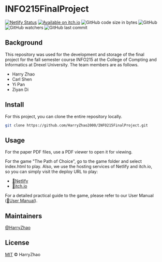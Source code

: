 # INFO215FinalProject

[![Netlify Status](https://api.netlify.com/api/v1/badges/aac6695e-a006-4958-a286-fe2be18d332c/deploy-status)](https://app.netlify.com/sites/the-path-of-choice/deploys) [![Available on itch.io](https://img.shields.io/badge/itch.io-available-blue)](https://harryzhao2000.itch.io/the-path-of-choice) ![GitHub code size in bytes](https://img.shields.io/github/languages/code-size/HarryZhao2000/INFO215FinalProject) ![GitHub](https://img.shields.io/github/license/HarryZhao2000/INFO215FinalProject) ![GitHub watchers](https://img.shields.io/github/watchers/HarryZhao2000/INFO215FinalProject?style=social) ![GitHub last commit](https://img.shields.io/github/last-commit/HarryZhao2000/INFO215FinalProject)

## Background

This repository was used for the development and storage of the final project for the fall semester course INFO215 at the College of Compting and Informatics at Drexel University.
The team members are as follows.
- Harry Zhao
- Carl Shen
- Yi Pan
- Ziyan Di

## Install

For this project, you can clone the entire repository locally.

```bash
git clone https://github.com/HarryZhao2000/INFO215FinalProject.git
```

## Usage

For the paper PDF files, use a PDF viewer to open it for viewing. 

For the game "The Path of Choice", go to the game folder and select index.html to play. Also, we use the hosting services of Netlify and itch.io, so you can simply visit the deploy URL to play:

- [🔗Netlify](https://the-path-of-choice.netlify.app/)
- [🔗itch.io](https://harryzhao2000.itch.io/the-path-of-choice)

For a detailed practical guide to the game, please refer to our User Manual ([🔗User Manual](https://stonly.com/sl/en/35762779-1c8b-41d6-a5d3-3dfa937b3d67/Steps/916277)).

## Maintainers

[@HarryZhao](https://github.com/HarryZhao2000)

## License

[MIT](https://github.com/HarryZhao2000/INFO215FinalProject/blob/main/LICENSE) © HarryZhao

